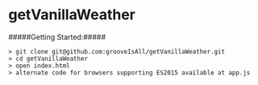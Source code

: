 # getVanillaWeather

#####Getting Started:#####

    > git clone git@github.com:grooveIsAll/getVanillaWeather.git
    > cd getVanillaWeather
    > open index.html
    > alternate code for browsers supporting ES2015 available at app.js
